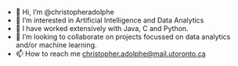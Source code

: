 - 👋 Hi, I’m @christopheradolphe
- 👀 I’m interested in Artificial Intelligence and Data Analytics
- 🌱 I have worked extensively with Java, C and Python.
- 💞️ I’m looking to collaborate on projects focussed on data analytics and/or machine learning.
- 📫 How to reach me christopher.adolphe@mail.utoronto.ca

<!---
christopheradolphe/christopheradolphe is a ✨ special ✨ repository because its `README.md` (this file) appears on your GitHub profile.
You can click the Preview link to take a look at your changes.
--->
